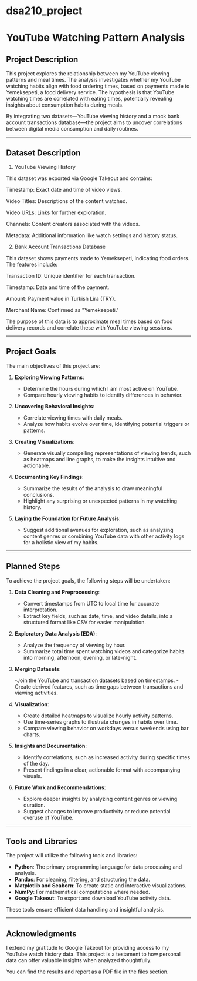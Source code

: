 # dsa210_project
# YouTube Watching Pattern Analysis

## Project Description
This project explores the relationship between my YouTube viewing patterns and meal times. The analysis investigates whether my YouTube watching habits align with food ordering times, based on payments made to Yemeksepeti, a food delivery service. The hypothesis is that YouTube watching times are correlated with eating times, potentially revealing insights about consumption habits during meals.

By integrating two datasets—YouTube viewing history and a mock bank account transactions database—the project aims to uncover correlations between digital media consumption and daily routines.

---

## Dataset Description
1. YouTube Viewing History

This dataset was exported via Google Takeout and contains:

Timestamp: Exact date and time of video views.

Video Titles: Descriptions of the content watched.

Video URLs: Links for further exploration.

Channels: Content creators associated with the videos.

Metadata: Additional information like watch settings and history status.

2. Bank Account Transactions Database

This dataset shows payments made to Yemeksepeti, indicating food orders. The features include:

Transaction ID: Unique identifier for each transaction.

Timestamp: Date and time of the payment.

Amount: Payment value in Turkish Lira (TRY).

Merchant Name: Confirmed as "Yemeksepeti."

The purpose of this data is to approximate meal times based on food delivery records and correlate these with YouTube viewing sessions.

---

## Project Goals
The main objectives of this project are:

1. **Exploring Viewing Patterns**:
   - Determine the hours during which I am most active on YouTube.
   - Compare hourly viewing habits to identify differences in behavior.

2. **Uncovering Behavioral Insights**:
   - Correlate viewing times with daily meals.
   - Analyze how habits evolve over time, identifying potential triggers or patterns.

3. **Creating Visualizations**:
   - Generate visually compelling representations of viewing trends, such as heatmaps and line graphs, to make the insights intuitive and actionable.

4. **Documenting Key Findings**:
   - Summarize the results of the analysis to draw meaningful conclusions.
   - Highlight any surprising or unexpected patterns in my watching history.

5. **Laying the Foundation for Future Analysis**:
   - Suggest additional avenues for exploration, such as analyzing content genres or combining YouTube data with other activity logs for a holistic view of my habits.

---

## Planned Steps
To achieve the project goals, the following steps will be undertaken:

1. **Data Cleaning and Preprocessing**:
   - Convert timestamps from UTC to local time for accurate interpretation.
   - Extract key fields, such as date, time, and video details, into a structured format like CSV for easier manipulation.

2. **Exploratory Data Analysis (EDA)**:
   - Analyze the frequency of viewing by hour.
   - Summarize total time spent watching videos and categorize habits into morning, afternoon, evening, or late-night.
  
3. **Merging Datasets**:

   -Join the YouTube and transaction datasets based on timestamps.
   -Create derived features, such as time gaps between transactions and viewing activities.

3. **Visualization**:
   - Create detailed heatmaps to visualize hourly activity patterns.
   - Use time-series graphs to illustrate changes in habits over time.
   - Compare viewing behavior on workdays versus weekends using bar charts.

4. **Insights and Documentation**:
   - Identify correlations, such as increased activity during specific times of the day.
   - Present findings in a clear, actionable format with accompanying visuals.

5. **Future Work and Recommendations**:
   - Explore deeper insights by analyzing content genres or viewing duration.
   - Suggest changes to improve productivity or reduce potential overuse of YouTube.

---

## Tools and Libraries
The project will utilize the following tools and libraries:

- **Python**: The primary programming language for data processing and analysis.
- **Pandas**: For cleaning, filtering, and structuring the data.
- **Matplotlib and Seaborn**: To create static and interactive visualizations.
- **NumPy**: For mathematical computations where needed.
- **Google Takeout**: To export and download YouTube activity data.

These tools ensure efficient data handling and insightful analysis.

---

## Acknowledgments
I extend my gratitude to Google Takeout for providing access to my YouTube watch history data. This project is a testament to how personal data can offer valuable insights when analyzed thoughtfully.

You can find the results and report as a PDF file in the files section.

